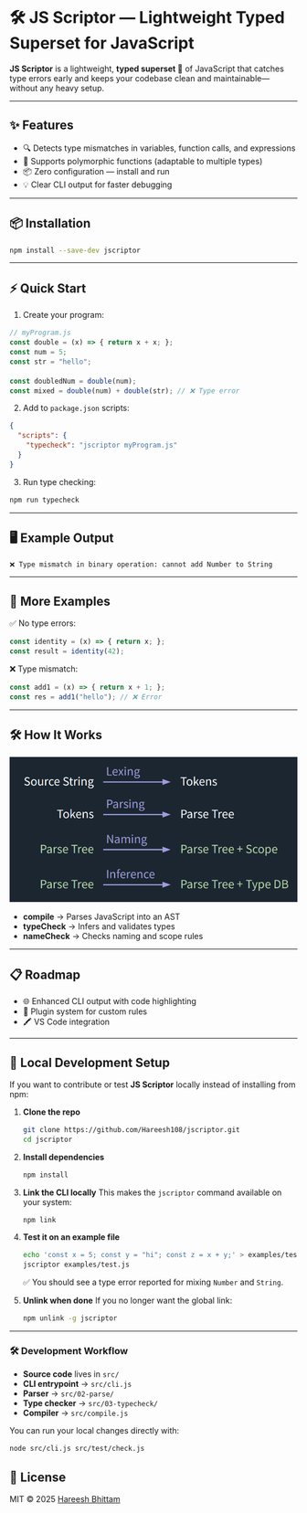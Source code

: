 # 🛠️ JS Scriptor — Lightweight Typed Superset for JavaScript

**JS Scriptor** is a lightweight, **typed superset 🚀** of JavaScript that catches type errors early and keeps your codebase clean and maintainable—without any heavy setup.

---

## ✨ Features

* 🔍 Detects type mismatches in variables, function calls, and expressions
* 🧠 Supports polymorphic functions (adaptable to multiple types)
* 📦 Zero configuration — install and run
* 💡 Clear CLI output for faster debugging

---

## 📦 Installation

```bash
npm install --save-dev jscriptor
````

---

## ⚡ Quick Start

1. Create your program:

```js
// myProgram.js
const double = (x) => { return x + x; };
const num = 5;
const str = "hello";

const doubledNum = double(num);
const mixed = double(num) + double(str); // ❌ Type error
```

2. Add to `package.json` scripts:

```json
{
  "scripts": {
    "typecheck": "jscriptor myProgram.js"
  }
}
```

3. Run type checking:

```bash
npm run typecheck
```

---

## 🖥 Example Output

```plaintext
❌ Type mismatch in binary operation: cannot add Number to String
```

---

## 🧪 More Examples

✅ No type errors:

```js
const identity = (x) => { return x; };
const result = identity(42);
```

❌ Type mismatch:

```js
const add1 = (x) => { return x + 1; };
const res = add1("hello"); // ❌ Error
```

---

## 🛠 How It Works

![Compiler Design](./docs/design.png)

* **compile** → Parses JavaScript into an AST
* **typeCheck** → Infers and validates types
* **nameCheck** → Checks naming and scope rules

---

## 📋 Roadmap

* 🌐 Enhanced CLI output with code highlighting
* 🧩 Plugin system for custom rules
* 🖍 VS Code integration

---

## 🔧 Local Development Setup

If you want to contribute or test **JS Scriptor** locally instead of installing from npm:

1. **Clone the repo**

   ```bash
   git clone https://github.com/Hareesh108/jscriptor.git
   cd jscriptor
    ```

2. **Install dependencies**

   ```bash
   npm install
   ```

3. **Link the CLI locally**
   This makes the `jscriptor` command available on your system:

   ```bash
   npm link
   ```

4. **Test it on an example file**

   ```bash
   echo 'const x = 5; const y = "hi"; const z = x + y;' > examples/test.js
   jscriptor examples/test.js
   ```

   ✅ You should see a type error reported for mixing `Number` and `String`.

5. **Unlink when done**
   If you no longer want the global link:

   ```bash
   npm unlink -g jscriptor
   ```

---

### 🛠 Development Workflow

* **Source code** lives in `src/`
* **CLI entrypoint** → `src/cli.js`
* **Parser** → `src/02-parse/`
* **Type checker** → `src/03-typecheck/`
* **Compiler** → `src/compile.js`

You can run your local changes directly with:

```bash
node src/cli.js src/test/check.js
```

## 📜 License

MIT © 2025 [Hareesh Bhittam](https://github.com/Hareesh108/jscriptor)
